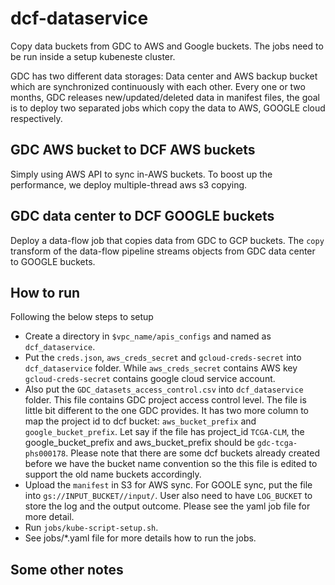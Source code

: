 # dcf-dataservice
 Copy data buckets from GDC to AWS and Google buckets. The jobs need to be run inside a setup kubeneste cluster.

 GDC has two different data storages: Data center and AWS backup bucket which are synchronized continuously with each other. Every one or two months, GDC releases new/updated/deleted data in manifest files, the goal is to deploy two separated jobs which copy the data to AWS, GOOGLE cloud respectively.

## GDC AWS bucket to DCF AWS buckets
 Simply using AWS API to sync in-AWS buckets. To boost up the performance, we deploy multiple-thread aws s3 copying.

## GDC data center to DCF GOOGLE buckets
 Deploy a data-flow job that copies data from GDC to GCP buckets. The `copy` transform of the data-flow pipeline streams objects from GDC data center to GOOGLE buckets.

## How to run
Following the below steps to setup
- Create a directory in `$vpc_name/apis_configs` and named as `dcf_dataservice`.
- Put the `creds.json`, `aws_creds_secret` and `gcloud-creds-secret` into `dcf_dataservice` folder. While `aws_creds_secret` contains AWS key `gcloud-creds-secret` contains google cloud service account.
- Also put the `GDC_datasets_access_control.csv` into `dcf_dataservice` folder. This file contains GDC project access control level. The file is little bit different to 
the one GDC provides. It has two more column to map the project id to dcf bucket: `aws_bucket_prefix` and `google_bucket_prefix`. Let say if the file has project_id `TCGA-CLM`, the google_bucket_prefix and aws_bucket_prefix should be `gdc-tcga-phs000178`. Please note that there are some dcf buckets already created before we have the bucket name convention so the this file is edited to support the old name buckets accordingly.
- Upload the `manifest` in S3 for AWS sync. For GOOLE sync, put the file into `gs://INPUT_BUCKET//input/`. User also need to have `LOG_BUCKET` to store the log and the output outcome. Please see the yaml job file for more detail.
- Run `jobs/kube-script-setup.sh`.
- See jobs/*.yaml file for more details how to run the jobs.

## Some other notes
